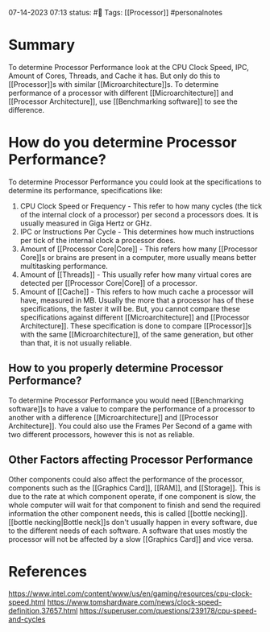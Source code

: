 07-14-2023 07:13
status: #📄 
Tags: [[Processor]] #personalnotes 

# Summary 
To determine Processor Performance look at the CPU Clock Speed, IPC, Amount of Cores, Threads, and Cache it has. But only do this to [[Processor]]s with similar [[Microarchitecture]]s. To determine performance of a processor with different [[Microarchitecture]] and [[Processor Architecture]], use [[Benchmarking software]] to see the difference.

# How do you determine Processor Performance?
To determine Processor Performance you could look at the specifications to determine its performance, specifications like:
1. CPU Clock Speed or Frequency - This refer to how many cycles (the tick of the internal clock of a processor) per second a processors does. It is usually measured in Giga Hertz or GHz.
2. IPC or Instructions Per Cycle - This determines how much instructions per tick of the internal clock a processor does.
3. Amount of [[Processor Core|Core]] - This refers how many [[Processor Core]]s or brains are present in a computer, more usually means better multitasking performance.
4. Amount of [[Threads]] - This usually refer how many virtual cores are detected per [[Processor Core|Core]] of a processor. 
5. Amount of [[Cache]] - This refers to how much cache a processor will have, measured in MB.
Usually the more that a processor has of these specifications, the faster it will be. But, you cannot compare these specifications against different [[Microarchitecture]] and [[Processor Architecture]]. These specification is done to compare [[Processor]]s with the same [[Microarchitecture]], of the same generation, but other than that, it is not usually reliable.

## How to you properly determine Processor Performance?
To determine Processor Performance you would need [[Benchmarking software]]s to have a value to compare the performance of a processor to another with a difference [[Microarchitecture]] and [[Processor Architecture]]. You could also use the Frames Per Second of a game with two different processors, however this is not as reliable. 

## Other Factors affecting Processor Performance
Other components could also affect the performance of the processor, components such as the [[Graphics Card]], [[RAM]], and [[Storage]]. This is due to the rate at which component operate, if one component is slow, the whole computer will wait for that component to finish and send the required information the other component needs, this is called [[bottle necking]]. [[bottle necking|Bottle neck]]s don't usually happen in every software, due to the different needs of each software. A software that uses mostly the processor will not be affected by a slow [[Graphics Card]] and vice versa. 

# References
https://www.intel.com/content/www/us/en/gaming/resources/cpu-clock-speed.html
https://www.tomshardware.com/news/clock-speed-definition,37657.html
https://superuser.com/questions/239178/cpu-speed-and-cycles